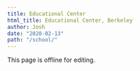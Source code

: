 ```yaml
---
title: Educational Center
html_title: Educational Center, Berkeley
author: Josh
date: "2020-02-13"
path: "/school/"
---
```


This page is offline for editing.

